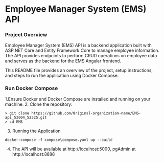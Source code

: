 # Employee Manager System (EMS) API

### Project Overview
Employee Manager System (EMS) API is a backend application built with ASP.NET Core and Entity Framework Core to manage employee information. The API provides endpoints to perform CRUD operations on employee data and serves as the backend for the EMS Angular frontend.

This README file provides an overview of the project, setup instructions, and steps to run the application using Docker Compose.

### Run Docker Compose
1.Ensure Docker and Docker Compose are installed and running on your machine.
2. Clone the repository:
```
> git clone https://github.com/Original-organization-name/EMS-api_53004_52325.git
> cd EMS
```
3. Running the Application
```
docker-compose -f compose\compose.yaml up --build
```
4. The API will be available at http://localhost:5000, pgAdmin at http://localhost:8888
